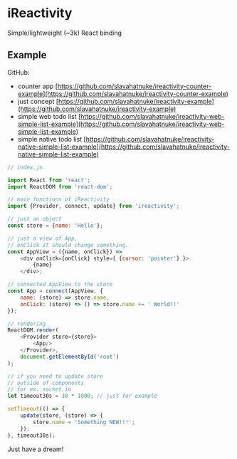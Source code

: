 # iReactivity
Simple/lightweight (~3k) React binding

## Example
GitHub:
- counter app [https://github.com/slavahatnuke/ireactivity-counter-example](https://github.com/slavahatnuke/ireactivity-counter-example)
- just concept [https://github.com/slavahatnuke/ireactivity-example](https://github.com/slavahatnuke/ireactivity-example)
- simple web todo list [https://github.com/slavahatnuke/ireactivity-web-simple-list-example](https://github.com/slavahatnuke/ireactivity-web-simple-list-example)
- simple native todo list [https://github.com/slavahatnuke/ireactivity-native-simple-list-example](https://github.com/slavahatnuke/ireactivity-native-simple-list-example)

```javascript
// index.js

import React from 'react';
import ReactDOM from 'react-dom';

// main functions of iReactivity
import {Provider, connect, update} from 'ireactivity';

// just an object
const store = {name: 'Hello'};

// just a view of App,
// onClick it should change something.
const AppView = ({name, onClick}) =>
    <div onClick={onClick} style={ {cursor: 'pointer'} }>
        {name}
    </div>;

// connected AppView to the store
const App = connect(AppView, {
    name: (store) => store.name,
    onClick: (store) => () => store.name += ' World!!'
});

// rendering
ReactDOM.render(
    <Provider store={store}>
        <App/>
    </Provider>,
    document.getElementById('root')
);

// if you need to update store
// outside of components
// for ex. socket.io
let timeout30s = 30 * 1000; // just for example

setTimeout(() => {
    update(store, (store) => {
        store.name = 'Something NEW!!!';
    });
}, timeout30s);

```

Just have a dream!